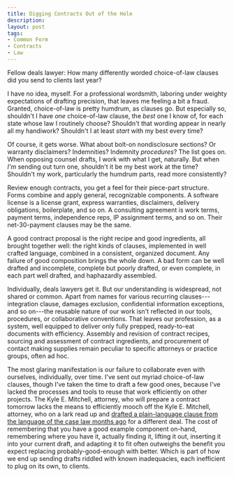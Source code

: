 ```yaml
---
title: Digging Contracts Out of the Hole
description:
layout: post
tags:
- Common Form
- Contracts
- Law
---
```


Fellow deals lawyer:  How many differently worded choice-of-law clauses did you send to clients last year?

I have no idea, myself.  For a professional wordsmith, laboring under weighty expectations of drafting precision, that leaves me feeling a bit a fraud.  Granted, choice-of-law is pretty humdrum, as clauses go.  But especially so, shouldn't I have _one_ choice-of-law clause, the _best_ one I know of, for each state whose law I routinely choose?  Shouldn't that wording appear in nearly all my handiwork?  Shouldn't I at least _start_ with my best every time?

Of course, it gets worse.  What about bolt-on nondisclosure sections?  Or warranty disclaimers?  Indemnities?  Indemnity _procedures_?  The list goes on.  When opposing counsel drafts, I work with what I get, naturally.  But when _I'm_ sending out turn one, shouldn't it be my best work at the time?  Shouldn't my work, particularly the humdrum parts, read more consistently?

Review enough contracts, you get a feel for their piece-part structure.  Forms combine and apply general, recognizable components.  A software license is a license grant, express warranties, disclaimers, delivery obligations, boilerplate, and so on.  A consulting agreement is work terms, payment terms, independence reps, IP assignment terms, and so on.  Their net-30-payment clauses may be the same.

A good contract proposal is the right recipe and good ingredients, all brought together well: the right kinds of clauses, implemented in well crafted language, combined in a consistent, organized document.  Any failure of good composition brings the whole down.  A bad form can be well drafted and incomplete, complete but poorly drafted, or even complete, in each part well drafted, and haphazardly assembled.

Individually, deals lawyers get it.  But our understanding is widespread, not shared or common.  Apart from names for various recurring clauses---integration clause, damages exclusion, confidential information exceptions, and so on---the reusable nature of our work isn't reflected in our tools, procedures, or collaborative conventions.  That leaves our profession, as a system, well equipped to deliver only fully prepped, ready-to-eat documents with efficiency.  Assembly and revision of contract recipes, sourcing and assessment of contract ingredients, and procurement of contact making supplies remain peculiar to specific attorneys or practice groups, often ad hoc.

The most glaring manifestation is our failure to collaborate even with ourselves, individually, over time.  I've sent out myriad choice-of-law clauses, though I've taken the time to draft a few good ones, because I've lacked the processes and tools to reuse that work efficiently on other projects.  The Kyle E. Mitchell, attorney, who will prepare a contract tomorrow lacks the means to efficiently mooch off the Kyle E. Mitchell, attorney, who on a lark read up and [drafted a plain-language clause from the language of the case law months ago](https://commonform.org/goldplate/california-law/2e) for a different deal.  The cost of remembering that you have a good example component on-hand, remembering where you have it, actually finding it, lifting it out, inserting it into your current draft, and adapting it to fit often outweighs the benefit you expect replacing probably-good-enough with better.  Which is part of how we end up sending drafts riddled with known inadequacies, each inefficient to plug on its own, to clients.
